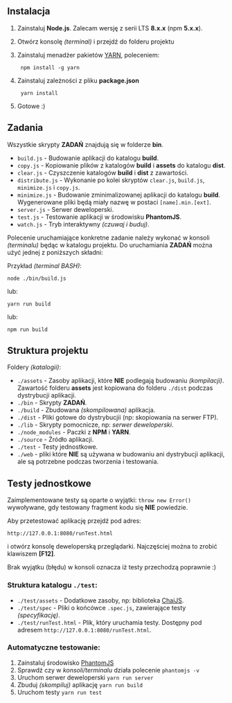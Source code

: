 
## Instalacja

1. Zainstaluj **Node.js**. Zalecam wersję z serii LTS **8.x.x** (npm **5.x.x**).
2. Otwórz konsolę _(terminal)_ i przejdź do folderu projektu
3. Zainstaluj menadżer pakietów [YARN](https://yarnpkg.com), poleceniem:

        npm install -g yarn

4. Zainstaluj zależności z pliku **package.json**

        yarn install

5. Gotowe :)


## Zadania

Wszystkie skrypty **ZADAŃ** znajdują się w folderze **bin**.

- `build.js` - Budowanie aplikacji do katalogu **build**.
- `copy.js` - Kopiowanie plików z katalogów **build** i **assets** do katalogu **dist**.
- `clear.js` - Czyszczenie katalogów  **build** i **dist** z zawartości.
- `distribute.js` - Wykonanie po kolei skryptów `clear.js`, `build.js`, `minimize.js` i `copy.js`.
- `minimize.js` - Budowanie zminimalizowanej aplikacji do katalogu **build**. Wygenerowane pliki będą miały nazwę w postaci `[name].min.[ext]`.
- `server.js` - Serwer deweloperski.
- `test.js` - Testowanie aplikacji w środowisku **PhantomJS**.
- `watch.js` - Tryb interaktywny _(czuwaj i buduj)_.

Polecenie uruchamiające konkretne zadanie należy wykonać w konsoli _(terminalu)_ będąc w katalogu projektu. Do uruchamiania **ZADAŃ** można użyć jednej z poniższych składni:

Przykład _(terminal BASH)_:

	node ./bin/build.js

lub:

	yarn run build

lub:

	npm run build


## Struktura projektu

Foldery _(katalogii)_:

- `./assets` - Zasoby aplikacji, które **NIE** podlegają budowaniu _(kompilacji)_. Zawartość folderu **assets** jest kopiowana do folderu `./dist` podczas dystrybucji aplikacji.
- `./bin` - Skrypty **ZADAŃ**.
- `./build` - Zbudowana _(skompilowana)_ aplikacja.
- `./dist` - Pliki gotowe do dystrybucjii (np: skopiowania na serwer FTP).
- `./lib` - Skrypty pomocnicze, np: _serwer deweloperski_.
- `./node_modules` - Paczki z **NPM** i **YARN**.
- `./source` - Źródło aplikacji.
- `./test` - Testy jednostkowe.
- `./web` - pliki które **NIE** są używana w budowaniu ani dystrybucji aplikacji, ale są potrzebne podczas tworzenia i testowania.


## Testy jednostkowe

Zaimplementowane testy są oparte o wyjątki: `throw new Error()` wywoływane, gdy testowany fragment kodu się **NIE** powiedzie. 

Aby przetestować aplikację przejdź pod adres: 

	http://127.0.0.1:8080/runTest.html

i otwórz konsolę deweloperską przeglądarki. Najczęściej można to zrobić klawiszem **[F12]**.

Brak wyjątku (błędu) w konsoli oznacza iż testy przechodzą poprawnie :)


### Struktura katalogu `./test`:

- `./test/assets` - Dodatkowe zasoby, np: biblioteka [ChaiJS](http://chaijs.com).
- `./test/spec` - Pliki o końcówce `.spec.js`, zawierające testy _(specyfikację)_.
- `./test/runTest.html` - Plik, który uruchamia testy. Dostępny pod adresem `http://127.0.0.1:8080/runTest.html`.


### Automatyczne testowanie:

 1. Zainstaluj środowisko [PhantomJS](http://phantomjs.org)
 2. Sprawdź czy w *konsoli/terminalu* działa polecenie `phantomjs -v`
 3. Uruchom serwer deweloperski `yarn run server`
 4. Zbuduj *(skompiluj)* aplikację `yarn run build`
 5. Uruchom testy `yarn run test`
